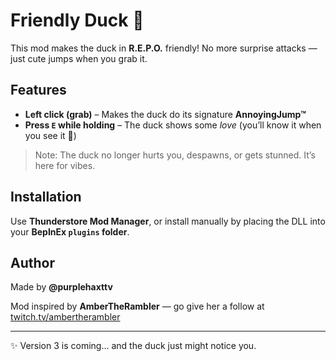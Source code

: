 # Friendly Duck 🐤

This mod makes the duck in **R.E.P.O.** friendly! No more surprise attacks — just cute jumps when you grab it.

## Features

- **Left click (grab)** – Makes the duck do its signature **AnnoyingJump™**  
- **Press `E` while holding** – The duck shows some *love* (you’ll know it when you see it 💖)

> Note: The duck no longer hurts you, despawns, or gets stunned. It’s here for vibes.

## Installation

Use **Thunderstore Mod Manager**, or install manually by placing the DLL into your **BepInEx `plugins` folder**.

## Author

Made by **@purplehaxttv**

Mod inspired by **AmberTheRambler** — go give her a follow at [twitch.tv/ambertherambler](https://twitch.tv/ambertherambler)

---

✨ Version 3 is coming... and the duck just might notice you.
